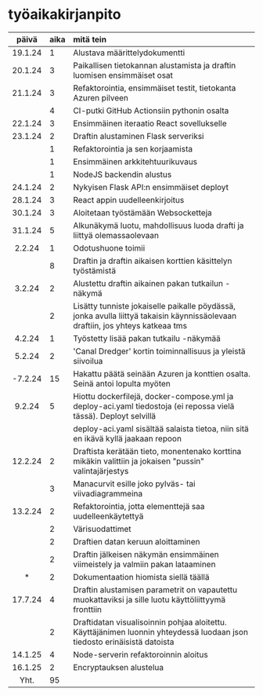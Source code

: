# työaikakirjanpito

| päivä | aika | mitä tein  |
| :----:|:-----| :-----|
| 19.1.24 | 1    | Alustava määrittelydokumentti |
| 20.1.24 | 3    | Paikallisen tietokannan alustamista ja draftin luomisen ensimmäiset osat |
| 21.1.24 | 3    | Refaktorointia, ensimmäiset testit, tietokanta Azuren pilveen |
|       | 4    | CI-putki GitHub Actionsiin pythonin osalta |
| 22.1.24 | 3    | Ensimmäinen iteraatio React sovellukselle |
| 23.1.24 | 2    | Draftin alustaminen Flask serveriksi |
|       | 1    | Refaktorointia ja sen korjaamista |
|       | 1    | Ensimmäinen arkkitehtuurikuvaus |
|       | 1    | NodeJS backendin alustus |
| 24.1.24 | 2    | Nykyisen Flask API:n ensimmäiset deployt |
| 28.1.24 | 3    | React appin uudelleenkirjoitus |
| 30.1.24 | 3    | Aloitetaan työstämään Websocketteja |
| 31.1.24 | 5    | Alkunäkymä luotu, mahdollisuus luoda drafti ja liittyä olemassaolevaan |
| 2.2.24  | 1    | Odotushuone toimii |
|       | 8    | Draftin ja draftin aikaisen korttien käsittelyn työstämistä |
| 3.2.24  | 2    | Alustettu draftin aikainen pakan tutkailun -näkymä |
|       | 2    | Lisätty tunniste jokaiselle paikalle pöydässä, jonka avulla liittyä takaisin käynnissäolevaan draftiin, jos yhteys katkeaa tms |
| 4.2.24  | 1    | Työstetty lisää pakan tutkailu -näkymää |
| 5.2.24  | 2    | 'Canal Dredger' kortin toiminnallisuus ja yleistä siivoilua |
| -7.2.24 | 15   | Hakattu päätä seinään Azuren ja konttien osalta. Seinä antoi lopulta myöten |
| 9.2.24  | 5    | Hiottu dockerfilejä, docker-compose.yml ja deploy-aci.yaml tiedostoja (ei repossa vielä tässä). Deployt selvillä |
|       |      | deploy-aci.yaml sisältää salaista tietoa, niin sitä en ikävä kyllä jaakaan repoon |
| 12.2.24 | 2    | Draftista kerätään tieto, monentenako korttina mikäkin valittiin ja jokaisen "pussin" valintajärjestys |
|       | 3    | Manacurvit esille joko pylväs- tai viivadiagrammeina |
| 13.2.24 | 2    | Refaktorointia, jotta elementtejä saa uudelleenkäytettyä |
|       | 2    | Värisuodattimet |
|       | 2    | Draftien datan keruun aloittaminen |
|       | 2    | Draftin jälkeisen näkymän ensimmäinen viimeistely ja valmiin pakan lataaminen | 
| *     | 2    | Dokumentaation hiomista siellä täällä |
| 17.7.24 | 4    | Draftin alustamisen parametrit on vapautettu muokattaviksi ja sille luotu käyttöliittyymä fronttiin |
|       | 2    | Draftidatan visualisoinnin pohjaa aloitettu. Käyttäjänimen luonnin yhteydessä luodaan json tiedosto erinäisistä datoista |
| 14.1.25 | 4    | Node-serverin refaktoroinnin aloitus |
| 16.1.25 | 2    | Encryptauksen alustelua |
| Yht.  | 95   ||
